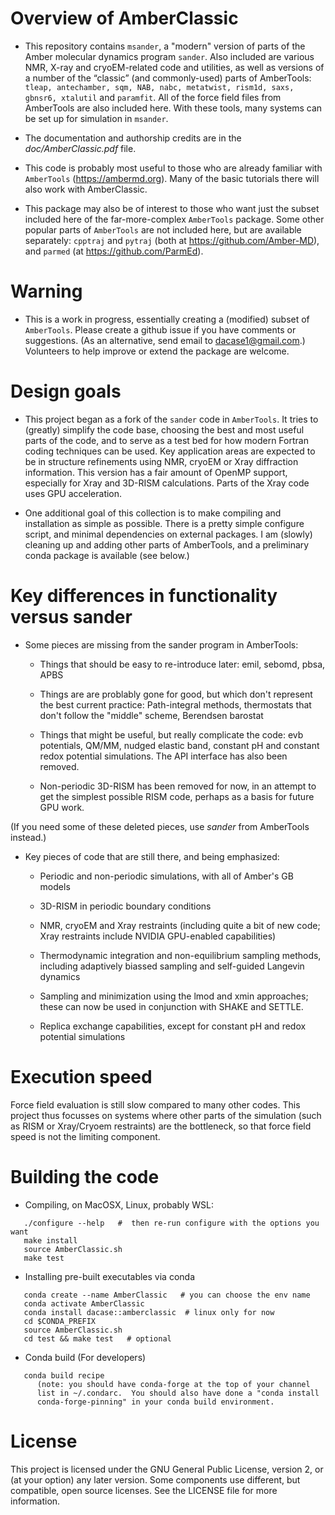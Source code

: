 # Overview of AmberClassic

* This repository contains `msander`, a "modern" version of parts of the Amber molecular dynamics program `sander`.  Also included are various NMR, X-ray and cryoEM-related code and utilities, as well as versions of a number of the “classic” (and commonly-used) parts of AmberTools: `tleap, antechamber, sqm, NAB, nabc, metatwist, rism1d, saxs, gbnsr6, xtalutil` and `paramfit`.  All of the force field files from AmberTools are also included here. With these tools, many systems can be set up for simulation in `msander`.

* The documentation and authorship credits are in the *doc/AmberClassic.pdf* file.

* This code is probably most useful to those who are already familiar with `AmberTools` (https://ambermd.org).  Many of the basic tutorials there will also work with AmberClassic.  

* This package may also be of interest to those who want just the subset included here of the far-more-complex `AmberTools` package.  Some other popular parts of `AmberTools` are not included here, but are available separately: `cpptraj` and `pytraj` (both at https://github.com/Amber-MD), and `parmed` (at https://github.com/ParmEd).

# Warning

* This is a work in progress, essentially creating a (modified) subset of `AmberTools`.  Please create a github issue if you have comments or suggestions.  (As an alternative, send email to dacase1@gmail.com.) Volunteers to help improve or extend the package are welcome.

# Design goals

* This project began as a fork of the `sander` code in `AmberTools`.  It tries to (greatly) simplify the code base, choosing the best and most useful parts of the code, and to serve as a test bed for how modern Fortran coding techniques can be used.  Key application areas are expected to be in structure refinements using NMR, cryoEM or Xray diffraction information.  This version has a fair amount of OpenMP support, especially for Xray and 3D-RISM calculations.  Parts of the Xray code uses GPU acceleration.

* One additional goal of this collection is to make compiling and installation as simple as possible. There is a pretty simple configure script, and minimal dependencies on external packages.  I am (slowly) cleaning up and adding other parts of AmberTools, and a preliminary conda package is available (see below.)

# Key differences in functionality versus sander

* Some pieces are missing from the sander program in AmberTools:

  * Things that should be easy to re-introduce later: emil, sebomd, pbsa, APBS

  * Things are are problably gone for good, but which don't represent the best
current practice: Path-integral methods, thermostats that don't follow
the "middle" scheme, Berendsen barostat

  * Things that might be useful, but really complicate the code: evb
potentials, QM/MM, nudged elastic band, constant pH
and constant redox potential simulations.  The API interface has also been
removed.

  * Non-periodic 3D-RISM has been removed for now, in an attempt to get the
simplest possible RISM code, perhaps as a basis for future GPU work.

(If you need some of these deleted pieces, use *sander* from AmberTools
instead.)

* Key pieces of code that are still there, and being emphasized:

  * Periodic and non-periodic simulations, with all of Amber's GB models

  * 3D-RISM in periodic boundary conditions

  * NMR, cryoEM and Xray restraints (including quite a bit of new code; Xray
    restraints include NVIDIA GPU-enabled capabilities)

  * Thermodynamic integration and non-equilibrium sampling methods,
    including adaptively biassed sampling and self-guided Langevin dynamics

  * Sampling and minimization using the lmod and xmin approaches; these
    can now be used in conjunction with SHAKE and SETTLE.

  * Replica exchange capabilities, except for constant pH and redox potential
    simulations

# Execution speed

Force field evaluation is still slow compared to many other codes.  This project thus focusses on systems where other parts of the simulation (such as RISM or Xray/Cryoem restraints) are the bottleneck, so that force field speed is not the limiting component.

# Building the code

* Compiling, on MacOSX, Linux, probably WSL:
```
   ./configure --help   #  then re-run configure with the options you want
   make install
   source AmberClassic.sh
   make test
```
* Installing pre-built executables via conda
```
   conda create --name AmberClassic   # you can choose the env name
   conda activate AmberClassic
   conda install dacase::amberclassic  # linux only for now
   cd $CONDA_PREFIX
   source AmberClassic.sh
   cd test && make test   # optional
```
* Conda build  (For developers)
```
   conda build recipe
      (note: you should have conda-forge at the top of your channel
      list in ~/.condarc.  You should also have done a "conda install
      conda-forge-pinning" in your conda build environment.
```

# License

This project is licensed under the GNU General Public License, version 2, or (at your option) any later version.   Some components use different, but compatible, open source licenses.  See the LICENSE file for more information.

